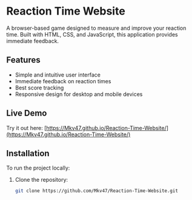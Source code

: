# Reaction Time Website

A browser-based game designed to measure and improve your reaction time. Built with HTML, CSS, and JavaScript, this application provides immediate feedback.

## Features

- Simple and intuitive user interface  
- Immediate feedback on reaction times  
- Best score tracking  
- Responsive design for desktop and mobile devices  

## Live Demo

Try it out here: [https://Mkv47.github.io/Reaction-Time-Website/](https://Mkv47.github.io/Reaction-Time-Website/)

## Installation

To run the project locally:

1. Clone the repository:
   ```bash
   git clone https://github.com/Mkv47/Reaction-Time-Website.git
